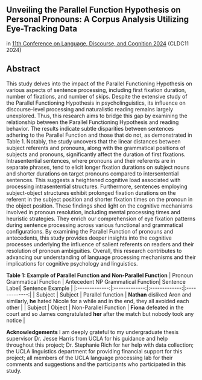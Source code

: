 ## Unveiling the Parallel Function Hypothesis on Personal Pronouns: A Corpus Analysis Utilizing Eye-Tracking Data

in [11th Conference on Language, Discourse, and Cognition 2024](https://sites.google.com/g.ntu.edu.tw/cldc-11) (CLDC11 2024)

## Abstract
This study delves into the impact of the Parallel Functioning Hypothesis on various aspects of sentence processing, including first fixation duration, number of fixations, and number of skips. Despite the extensive study of the Parallel Functioning Hypothesis in psycholinguistics, its influence on discourse-level processing and naturalistic reading remains largely unexplored. Thus, this research aims to bridge this gap by examining the relationship between the Parallel Functioning Hypothesis and reading behavior. The results indicate subtle disparities between sentences adhering to the Parallel Function and those that do not, as demonstrated in Table 1. Notably, the study uncovers that the linear distances between subject referents and pronouns, along with the grammatical positions of subjects and pronouns, significantly affect the duration of first fixations. Intrasentential sentences, where pronouns and their referents are in separate phrases, tend to elicit longer fixation durations on subject nouns and shorter durations on target pronouns compared to intersentential sentences. This suggests a heightened cognitive load associated with processing intrasentential structures. Furthermore, sentences employing subject-object structures exhibit prolonged fixation durations on the referent in the subject position and shorter fixation times on the pronoun in the object position. These findings shed light on the cognitive mechanisms involved in pronoun resolution, including mental processing times and heuristic strategies. They enrich our comprehension of eye fixation patterns during sentence processing across various functional and grammatical configurations. By examining the Parallel Function of pronouns and antecedents, this study provides deeper insights into the cognitive processes underlying the influence of salient referents on readers and their resolution of pronoun ambiguities. Overall, this research contributes to advancing our understanding of language processing mechanisms and their implications for cognitive psychology and linguistics.

**Table 1: Example of Parallel Function and Non-Parallel Function** 
| Pronoun Grammatical Function | Antecedent NP Grammatical Function| Sentence Label| Sentence Example  |
|:-------------:|:-------------:|:-------------:|:-------------:|
| Subject  | Subject | Parallel function | **Nathan** disliked Aron and similarly, **he** hated Nicole for a while and in the end, they all avoided each other |
| Subject  | Object   | Non-Parallel Function       |   **Fiona** defeated in the court and so James congratulated **her** after the match but nobody took any notice |

**Acknowledgements** 
I am deeply grateful to my undergraduate thesis supervisor Dr. Jesse Harris from UCLA for his guidance and help throughout this project; Dr. Stephanie Rich for her help with data collection; the UCLA linguistics department for providing financial support for this project; all members of the UCLA language processing lab for their comments and suggestions and the participants who participated in this study.
